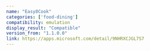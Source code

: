 ```yaml
---
name: "Easy8Cook"
categories: ['food-dining']
compatibility: emulation
display_result: "Compatible"
version_from: "1.1.0.0"
link: https://apps.microsoft.com/detail/9NHRXCJGL7S7
---
```

